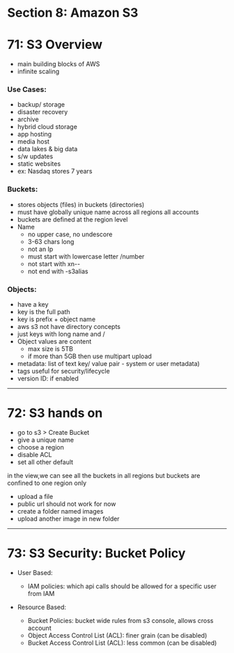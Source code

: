 # Section 8: Amazon S3

# 71: S3 Overview
- main building blocks of AWS
- infinite scaling

### Use Cases:
- backup/ storage
- disaster recovery
- archive
- hybrid cloud storage
- app hosting
- media host
- data lakes & big data
- s/w updates
- static websites
- ex: Nasdaq stores 7 years

### Buckets:
- stores objects (files) in buckets (directories)
- must have globally unique name across all regions all accounts
- buckets are defined at the region level
- Name
  - no upper case, no undescore
  - 3-63 chars long
  - not an Ip
  - must start with lowercase letter /number
  - not start with xn--
  - not end with -s3alias

### Objects:
- have a key
- key is the full path
- key is prefix + object name
- aws s3 not have directory concepts
- just keys with long name and /
- Object values are content
  - max size is 5TB
  - if more than 5GB then use multipart upload
- metadata: list of text key/ value pair - system or user metadata)
- tags useful for security/lifecycle
- version ID: if enabled

---

# 72: S3 hands on

- go to s3 > Create Bucket
- give a unique name
- choose a region
- disable ACL
- set all other default

in the view,we can see all the buckets in all regions but buckets are confined to one region only

- upload a file
- public url should not work for now
- create a folder named images
- upload another image in new folder

---

# 73: S3 Security: Bucket Policy

- User Based:
  - IAM policies: which api calls should be allowed for a specific user from IAM
 
- Resource Based:
  - Bucket Policies: bucket wide rules from s3 console, allows cross account
  - Object Access Control List (ACL): finer grain (can be disabled)
  - Bucket Access Control List (ACL): less common (can be disabled)

